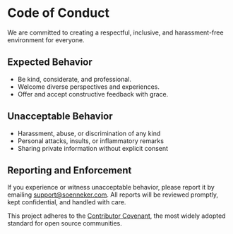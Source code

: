 # Code of Conduct

We are committed to creating a respectful, inclusive, and harassment-free environment for everyone.

## Expected Behavior

* Be kind, considerate, and professional.
* Welcome diverse perspectives and experiences.
* Offer and accept constructive feedback with grace.

## Unacceptable Behavior

* Harassment, abuse, or discrimination of any kind
* Personal attacks, insults, or inflammatory remarks
* Sharing private information without explicit consent

## Reporting and Enforcement

If you experience or witness unacceptable behavior, please report it by emailing [support@soenneker.com](mailto:support@soenneker.com).
All reports will be reviewed promptly, kept confidential, and handled with care.

This project adheres to the [Contributor Covenant](https://www.contributor-covenant.org), the most widely adopted standard for open source communities.
